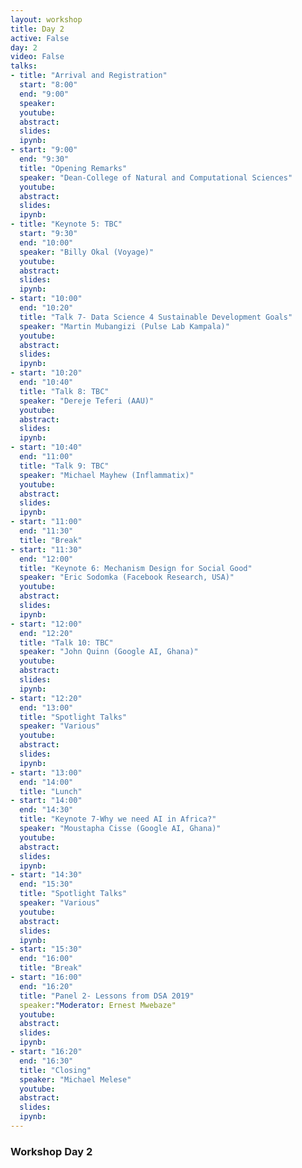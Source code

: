 ```yaml
---
layout: workshop
title: Day 2
active: False
day: 2
video: False
talks:
- title: "Arrival and Registration"
  start: "8:00"
  end: "9:00"
  speaker:
  youtube:
  abstract:
  slides:
  ipynb:
- start: "9:00"
  end: "9:30"
  title: "Opening Remarks"
  speaker: "Dean-College of Natural and Computational Sciences"
  youtube:
  abstract:
  slides:
  ipynb:  
- title: "Keynote 5: TBC"
  start: "9:30"
  end: "10:00"
  speaker: "Billy Okal (Voyage)"
  youtube:
  abstract:
  slides:
  ipynb:
- start: "10:00"
  end: "10:20"
  title: "Talk 7- Data Science 4 Sustainable Development Goals"
  speaker: "Martin Mubangizi (Pulse Lab Kampala)"
  youtube:
  abstract:
  slides:
  ipynb:
- start: "10:20"
  end: "10:40"
  title: "Talk 8: TBC"
  speaker: "Dereje Teferi (AAU)"
  youtube:
  abstract:
  slides:
  ipynb:
- start: "10:40"
  end: "11:00"
  title: "Talk 9: TBC"
  speaker: "Michael Mayhew (Inflammatix)"
  youtube:
  abstract:
  slides:
  ipynb:  
- start: "11:00"
  end: "11:30"
  title: "Break"
- start: "11:30"
  end: "12:00"
  title: "Keynote 6: Mechanism Design for Social Good" 
  speaker: "Eric Sodomka (Facebook Research, USA)"
  youtube:
  abstract:
  slides:
  ipynb:
- start: "12:00"
  end: "12:20"
  title: "Talk 10: TBC"
  speaker: "John Quinn (Google AI, Ghana)"
  youtube:
  abstract:
  slides:
  ipynb:
- start: "12:20"
  end: "13:00"
  title: "Spotlight Talks"
  speaker: "Various"
  youtube:
  abstract:
  slides:
  ipynb:  
- start: "13:00"
  end: "14:00"
  title: "Lunch"
- start: "14:00"
  end: "14:30"
  title: "Keynote 7-Why we need AI in Africa?"
  speaker: "Moustapha Cisse (Google AI, Ghana)"
  youtube:
  abstract:
  slides:
  ipynb:
- start: "14:30"
  end: "15:30"
  title: "Spotlight Talks"
  speaker: "Various"
  youtube:
  abstract:
  slides:
  ipynb:
- start: "15:30"
  end: "16:00"
  title: "Break"  
- start: "16:00"
  end: "16:20"
  title: "Panel 2- Lessons from DSA 2019"
  speaker:"Moderator: Ernest Mwebaze"
  youtube:
  abstract:
  slides:
  ipynb: 
- start: "16:20"
  end: "16:30"
  title: "Closing"
  speaker: "Michael Melese"
  youtube:
  abstract:
  slides:
  ipynb:    
---
```


<h3> <b>Workshop Day 2</b></h3>